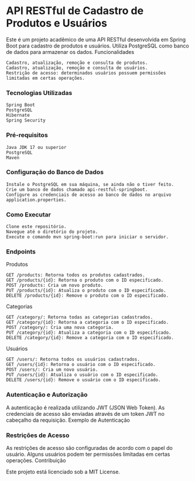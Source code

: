 # API RESTful de Cadastro de Produtos e Usuários

Este é um projeto acadêmico de uma API RESTful desenvolvida em Spring Boot para cadastro de produtos e usuários. Utiliza PostgreSQL como banco de dados para armazenar os dados.
Funcionalidades

    Cadastro, atualização, remoção e consulta de produtos.
    Cadastro, atualização, remoção e consulta de usuários.
    Restrição de acesso: determinados usuários possuem permissões limitadas em certas operações.

### Tecnologias Utilizadas

    Spring Boot
    PostgreSQL
    Hibernate
    Spring Security

### Pré-requisitos

    Java JDK 17 ou superior
    PostgreSQL
    Maven

### Configuração do Banco de Dados

    Instale o PostgreSQL em sua máquina, se ainda não o tiver feito.
    Crie um banco de dados chamado api-restful-springboot.
    Configure as credenciais de acesso ao banco de dados no arquivo application.properties.

### Como Executar

    Clone este repositório.
    Navegue até o diretório do projeto.
    Execute o comando mvn spring-boot:run para iniciar o servidor.

### Endpoints
Produtos

    GET /products: Retorna todos os produtos cadastrados.
    GET /products/{id}: Retorna o produto com o ID especificado.
    POST /products: Cria um novo produto.
    PUT /products/{id}: Atualiza o produto com o ID especificado.
    DELETE /products/{id}: Remove o produto com o ID especificado.

Categorias

    GET /category/: Retorna todas as categorias cadastrados.
    GET /category/{id}: Retorna a categoria com o ID especificado.
    POST /category/: Cria uma nova categoria.
    PUT /category/{id}: Atualiza a categoria com o ID especificado.
    DELETE /category/{id}: Remove a categoria com o ID especificado.

Usuários

    GET /users/: Retorna todos os usuários cadastrados.
    GET /users/{id}: Retorna o usuário com o ID especificado.
    POST /users/: Cria um novo usuário.
    PUT /users/{id}: Atualiza o usuário com o ID especificado.
    DELETE /users/{id}: Remove o usuário com o ID especificado.

### Autenticação e Autorização

A autenticação é realizada utilizando JWT (JSON Web Token). As credenciais de acesso são enviadas através de um token JWT no cabeçalho da requisição.
Exemplo de Autenticação

### Restrições de Acesso

As restrições de acesso são configuradas de acordo com o papel do usuário. Alguns usuários podem ter permissões limitadas em certas operações.
Contribuição

Este projeto está licenciado sob a MIT License.
